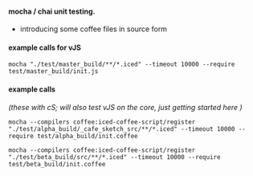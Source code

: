 

#### mocha / chai unit testing.

- introducing some coffee files in source form



#### example calls for vJS

`mocha "./test/master_build/**/*.iced" --timeout 10000 --require test/master_build/init.js`




#### example calls 
_(these with cS; will also test vJS on the core, just getting started here )_



`mocha --compilers coffee:iced-coffee-script/register "./test/alpha_build/_cafe_sketch_src/**/*.iced" --timeout 10000 --require test/alpha_build/init.coffee`


`mocha --compilers coffee:iced-coffee-script/register "./test/beta_build/src/**/*.iced" --timeout 10000 --require test/beta_build/init.coffee`